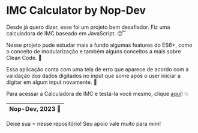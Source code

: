# IMC Calculator by Nop-Dev

Desde já quero dizer, esse foi um projeto bem desafiador. Fiz uma calculadora de IMC baseado em JavaScript. :sleeping:

Nesse projeto pude estudar mais a fundo algumas features do ES6+, como o conceito de modularização e também alguns conceitos a mais sobre Clean Code. :bust_in_silhouette:

Essa aplicação conta com uma tela de erro que aparece de acordo com a validação dos dados digitados no input que some após o user iniciar a digitar em algum input novamente. :no_entry_sign:

Para acessar a Calculadora de IMC e testá-la você mesmo, clique [aqui](https://nop-dev.github.io/imc-calculator/)! :boom:

| Nop-Dev, 2023 :rocket: |
| --- |

Deixe sua :star: nesse repositório! Seu apoio vale muito para mim!

